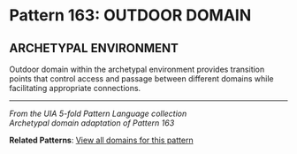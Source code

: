 # Pattern 163: OUTDOOR DOMAIN

## ARCHETYPAL ENVIRONMENT

Outdoor domain within the archetypal environment provides transition points that control access and passage between different domains while facilitating appropriate connections.

---

*From the UIA 5-fold Pattern Language collection*  
*Archetypal domain adaptation of Pattern 163*

**Related Patterns**: [View all domains for this pattern](../../UIA/md/T163%20OUTDOOR%20DOMAIN.md)
